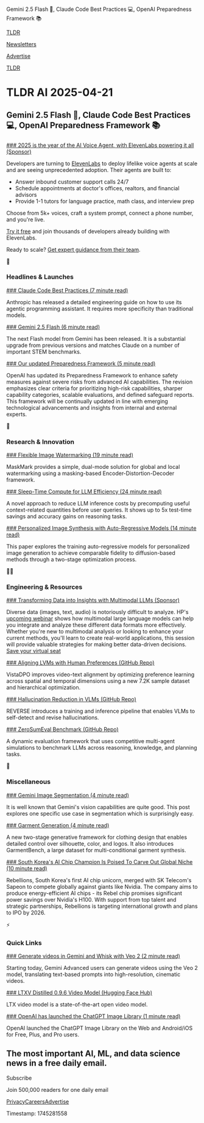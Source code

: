 Gemini 2.5 Flash 🔦, Claude Code Best Practices 💻, OpenAI Preparedness Framework 📚

[TLDR](/)

[Newsletters](/newsletters)

[Advertise](https://advertise.tldr.tech/)

[TLDR](/)

# TLDR AI 2025-04-21

## Gemini 2.5 Flash 🔦, Claude Code Best Practices 💻, OpenAI Preparedness Framework 📚

### 

[### 2025 is the year of the AI Voice Agent, with ElevenLabs powering it all (Sponsor)](https://elevenlabs.io/conversational-ai?utm_medium=podcast&amp;utm_source=tldr&amp;utm_campaign=apr_brand_awareness)

Developers are turning to [ElevenLabs](https://elevenlabs.io/?utm_medium=podcast&utm_source=tldr&utm_campaign=apr_brand_awareness) to deploy lifelike voice agents at scale and are seeing unprecedented adoption. Their agents are built to:

* Answer inbound customer support calls 24/7
* Schedule appointments at doctor's offices, realtors, and financial advisors
* Provide 1-1 tutors for language practice, math class, and interview prep

Choose from 5k+ voices, craft a system prompt, connect a phone number, and you're live.

[Try it free](https://elevenlabs.io/conversational-ai?utm_medium=podcast&utm_source=tldr&utm_campaign=apr_brand_awareness) and join thousands of developers already building with ElevenLabs.

Ready to scale? [Get expert guidance from their team](https://elevenlabs.io/contact-sales?utm_medium=podcast&utm_source=tldr&utm_campaign=apr_brand_awareness).

🚀

### Headlines & Launches

[### Claude Code Best Practices (7 minute read)](https://www.anthropic.com/engineering/claude-code-best-practices?utm_source=tldrai)

Anthropic has released a detailed engineering guide on how to use its agentic programming assistant. It requires more specificity than traditional models.

[### Gemini 2.5 Flash (6 minute read)](https://developers.googleblog.com/en/start-building-with-gemini-25-flash/?utm_source=tldrai)

The next Flash model from Gemini has been released. It is a substantial upgrade from previous versions and matches Claude on a number of important STEM benchmarks.

[### Our updated Preparedness Framework (5 minute read)](https://openai.com/index/updating-our-preparedness-framework/?utm_source=tldrai)

OpenAI has updated its Preparedness Framework to enhance safety measures against severe risks from advanced AI capabilities. The revision emphasizes clear criteria for prioritizing high-risk capabilities, sharper capability categories, scalable evaluations, and defined safeguard reports. This framework will be continually updated in line with emerging technological advancements and insights from internal and external experts.

🧠

### Research & Innovation

[### Flexible Image Watermarking (19 minute read)](https://arxiv.org/abs/2504.12739v1?utm_source=tldrai)

MaskMark provides a simple, dual-mode solution for global and local watermarking using a masking-based Encoder-Distortion-Decoder framework.

[### Sleep-Time Compute for LLM Efficiency (24 minute read)](https://arxiv.org/abs/2504.13171v1?utm_source=tldrai)

A novel approach to reduce LLM inference costs by precomputing useful context-related quantities before user queries. It shows up to 5x test-time savings and accuracy gains on reasoning tasks.

[### Personalized Image Synthesis with Auto-Regressive Models (14 minute read)](https://arxiv.org/abs/2504.13162v1?utm_source=tldrai)

This paper explores the training auto-regressive models for personalized image generation to achieve comparable fidelity to diffusion-based methods through a two-stage optimization process.

👨‍💻

### Engineering & Resources

[### Transforming Data into Insights with Multimodal LLMs (Sponsor)](https://reinvent.hp.com/ai-studio-apr24?utm_source=tldrai)

Diverse data (images, text, audio) is notoriously difficult to analyze. HP's [upcoming webinar](https://reinvent.hp.com/ai-studio-apr24) shows how multimodal large language models can help you integrate and analyze these different data formats more effectively. Whether you're new to multimodal analysis or looking to enhance your current methods, you'll learn to create real-world applications, this session will provide valuable strategies for making better data-driven decisions. [Save your virtual seat](https://reinvent.hp.com/ai-studio-apr24)

[### Aligning LVMs with Human Preferences (GitHub Repo)](https://github.com/haroldchen19/vistadpo?utm_source=tldrai)

VistaDPO improves video-text alignment by optimizing preference learning across spatial and temporal dimensions using a new 7.2K sample dataset and hierarchical optimization.

[### Hallucination Reduction in VLMs (GitHub Repo)](https://github.com/tsunghan-wu/reverse_vlm?utm_source=tldrai)

REVERSE introduces a training and inference pipeline that enables VLMs to self-detect and revise hallucinations.

[### ZeroSumEval Benchmark (GitHub Repo)](https://github.com/facebookresearch/zerosumeval?utm_source=tldrai)

A dynamic evaluation framework that uses competitive multi-agent simulations to benchmark LLMs across reasoning, knowledge, and planning tasks.

🎁

### Miscellaneous

[### Gemini Image Segmentation (4 minute read)](https://simonwillison.net/2025/Apr/18/gemini-image-segmentation/?utm_source=tldrai)

It is well known that Gemini's vision capabilities are quite good. This post explores one specific use case in segmentation which is surprisingly easy.

[### Garment Generation (4 minute read)](https://revive234.github.io/imaggarment.github.io/?utm_source=tldrai)

A new two-stage generative framework for clothing design that enables detailed control over silhouette, color, and logos. It also introduces GarmentBench, a large dataset for multi-conditional garment synthesis.

[### South Korea's AI Chip Champion Is Poised To Carve Out Global Niche (10 minute read)](https://www.forbes.com/sites/johnkang/2025/04/14/south-koreas-ai-chip-champion-is-poised-to-carve-out-global-niche/?utm_source=tldrai)

Rebellions, South Korea's first AI chip unicorn, merged with SK Telecom's Sapeon to compete globally against giants like Nvidia. The company aims to produce energy-efficient AI chips - its Rebel chip promises significant power savings over Nvidia's H100. With support from top talent and strategic partnerships, Rebellions is targeting international growth and plans to IPO by 2026.

⚡️

### Quick Links

[### Generate videos in Gemini and Whisk with Veo 2 (2 minute read)](https://blog.google/products/gemini/video-generation/?utm_source=tldrai)

Starting today, Gemini Advanced users can generate videos using the Veo 2 model, translating text-based prompts into high-resolution, cinematic videos.

[### LTXV Distilled 0.9.6 Video Model (Hugging Face Hub)](https://huggingface.co/Lightricks/LTX-Video/blob/main/ltxv-2b-0.9.6-distilled-04-25.safetensors?utm_source=tldrai)

LTX video model is a state-of-the-art open video model.

[### OpenAI has launched the ChatGPT Image Library (1 minute read)](https://community.openai.com/t/openai-has-launched-the-chatgpt-image-library/1230140?utm_source=tldrai)

OpenAI launched the ChatGPT Image Library on the Web and Android/iOS for Free, Plus, and Pro users.

## The most important AI, ML, and data science news in a free daily email.

Subscribe

Join 500,000 readers for one daily email

[Privacy](/privacy)[Careers](https://jobs.ashbyhq.com/tldr.tech)[Advertise](/ai/advertise)

Timestamp: 1745281558